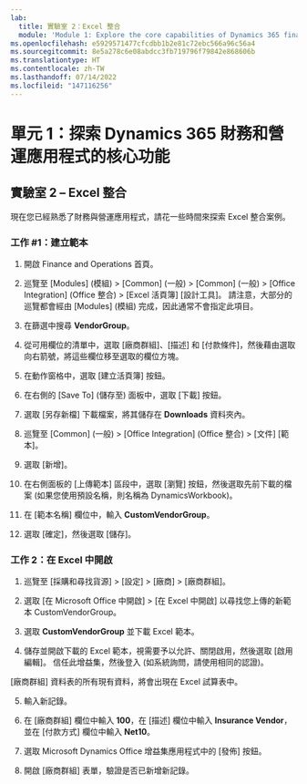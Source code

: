 ```yaml
---
lab:
  title: 實驗室 2：Excel 整合
  module: 'Module 1: Explore the core capabilities of Dynamics 365 finance and operations apps'
ms.openlocfilehash: e5929571477cfcdbb1b2e81c72ebc566a96c56a4
ms.sourcegitcommit: 8e5a278c6e08abdcc3fb719796f79842e868606b
ms.translationtype: HT
ms.contentlocale: zh-TW
ms.lasthandoff: 07/14/2022
ms.locfileid: "147116256"
---
```

# <a name="module-1-explore-the-core-capabilities-of-dynamics-365-finance-and-operations-apps"></a>單元 1：探索 Dynamics 365 財務和營運應用程式的核心功能

## <a name="lab-2---excel-integration"></a>實驗室 2 – Excel 整合

現在您已經熟悉了財務與營運應用程式，請花一些時間來探索 Excel 整合案例。

### <a name="task-1-create-template"></a>工作 #1：建立範本

1. 開啟 Finance and Operations 首頁。 

2. 巡覽至 [Modules] \(模組\) > [Common] \(一般\) > [Common] \(一般\) > [Office Integration] \(Office 整合\) > [Excel 活頁簿] [設計工具]。 請注意，大部分的巡覽都會經由 [Modules] \(模組\) 完成，因此通常不會指定此項目。

3. 在篩選中搜尋 **VendorGroup**。

4. 從可用欄位的清單中，選取 [廠商群組]、[描述] 和 [付款條件]，然後藉由選取向右箭號，將這些欄位移至選取的欄位方塊。

5. 在動作窗格中，選取 [建立活頁簿] 按鈕。

6. 在右側的 [Save To] \(儲存至\) 面板中，選取 [下載] 按鈕。

7. 選取 [另存新檔] 下載檔案，將其儲存在 **Downloads** 資料夾內。

8. 巡覽至 [Common] \(一般\) > [Office Integration] \(Office 整合\) > [文件] [範本]。

9. 選取 [新增]。

10. 在右側面板的 [上傳範本] 區段中，選取 [瀏覽] 按鈕，然後選取先前下載的檔案 (如果您使用預設名稱，則名稱為 DynamicsWorkbook)。

11. 在 [範本名稱] 欄位中，輸入 **CustomVendorGroup**。

12. 選取 [確定]，然後選取 [儲存]。

### <a name="task-2-open-in-excel"></a>工作 2：在 Excel 中開啟

1. 巡覽至 [採購和尋找貨源] > [設定] > [廠商] > [廠商群組]。

2. 選取 [在 Microsoft Office 中開啟] > [在 Excel 中開啟] 以尋找您上傳的新範本 CustomVendorGroup。

3. 選取 **CustomVendorGroup** 並下載 Excel 範本。

4. 儲存並開啟下載的 Excel 範本，視需要予以允許、關閉啟用，然後選取 [啟用編輯]。 信任此增益集，然後登入 (如系統詢問，請使用相同的認證)。

[廠商群組] 資料表的所有現有資料，將會出現在 Excel 試算表中。

5. 輸入新記錄。

6. 在 [廠商群組] 欄位中輸入 **100**，在 [描述] 欄位中輸入 **Insurance Vendor**，並在 [付款方式] 欄位中輸入 **Net10**。

7. 選取 Microsoft Dynamics Office 增益集應用程式中的 [發佈] 按鈕。

8. 開啟 [廠商群組] 表單，驗證是否已新增新記錄。

